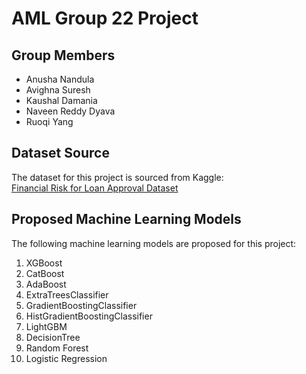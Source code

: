 # AML Group 22 Project

## Group Members
- Anusha Nandula
- Avighna Suresh
- Kaushal Damania
- Naveen Reddy Dyava
- Ruoqi Yang

## Dataset Source
The dataset for this project is sourced from Kaggle:  
[Financial Risk for Loan Approval Dataset](https://www.kaggle.com/datasets/lorenzozoppelletto/financial-risk-for-loan-approval/data)

## Proposed Machine Learning Models
The following machine learning models are proposed for this project:
1. XGBoost
2. CatBoost
3. AdaBoost
4. ExtraTreesClassifier
5. GradientBoostingClassifier
6. HistGradientBoostingClassifier
7. LightGBM
8. DecisionTree
9. Random Forest
10. Logistic Regression
